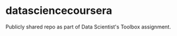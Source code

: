 datasciencecoursera
===================

Publicly shared repo as part of Data Scientist's Toolbox assignment.


